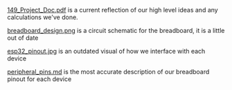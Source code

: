[149_Project_Doc.pdf](149_Project_Doc.pdf) is a current reflection of our high level ideas and any calculations we've done.

[breadboard_design.png](breadboard_design.png) is a circuit schematic for the breadboard, it is a little out of date

[esp32_pinout.jpg](esp32_pinout.jpg) is an outdated visual of how we interface with each device

[peripheral_pins.md](peripheral_pins.md) is the most accurate description of our breadboard pinout for each device
